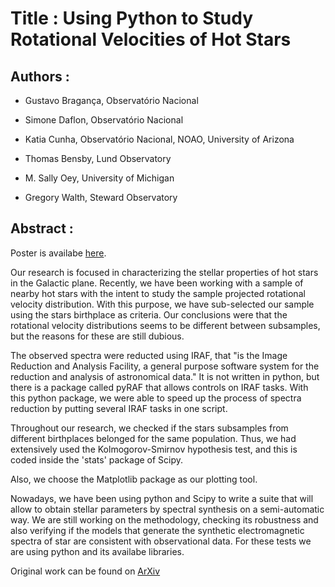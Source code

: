 Title : Using Python to Study Rotational Velocities of Hot Stars
================================================================

Authors :
----------

- Gustavo Bragança, Observatório Nacional

- Simone Daflon, Observatório Nacional

- Katia Cunha, Observatório Nacional, NOAO, University of Arizona

- Thomas Bensby, Lund Observatory

- M. Sally Oey, University of Michigan

- Gregory Walth, Steward Observatory


Abstract :
----------

Poster is availabe [here](http://dx.doi.org/10.6084/m9.figshare.722949).

Our research is focused in characterizing the stellar properties of hot stars
in the Galactic plane. Recently, we have been working with a sample of nearby
hot stars with the intent to study the sample projected rotational velocity
distribution. With this purpose, we have sub-selected our sample using the
stars birthplace as criteria. Our conclusions were that the rotational
velocity distributions seems to be different between subsamples, but the
reasons for these are still dubious.

The observed spectra were reducted using IRAF, that "is the Image Reduction
and Analysis Facility, a general purpose software system for the reduction and
analysis of astronomical data." It is not written in python, but there is a
package called pyRAF that allows controls on IRAF tasks. With this python
package, we were able to speed up the process of spectra reduction by putting
several IRAF tasks in one script.

Throughout our research, we checked if the stars subsamples from different
birthplaces belonged for the same population. Thus, we had extensively used
the Kolmogorov-Smirnov hypothesis test, and this is coded inside the 'stats'
package of Scipy.

Also, we choose the Matplotlib package as our plotting tool.

Nowadays, we have been using python and Scipy to write a suite that will allow
to obtain stellar parameters by spectral synthesis on a semi-automatic way. We
are still working on the methodology, checking its robustness and also
verifying if the models that generate the synthetic electromagnetic spectra of
star are consistent with observational data. For these tests we are using
python and its availabe libraries.

Original work can be found on [ArXiv](http://arxiv.org/abs/1208.1674)

